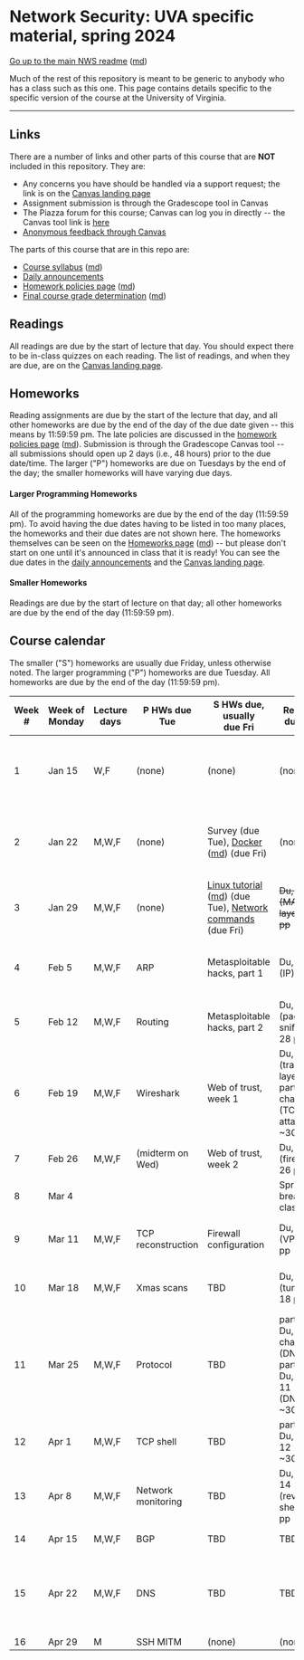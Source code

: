 Network Security: UVA specific material, spring 2024
==================================================

[Go up to the main NWS readme](../readme.html) ([md](../readme.md))

Much of the rest of this repository is meant to be generic to anybody who has a class such as this one. This page contains details specific to the specific version of the course at the University of Virginia.

------------------------------------------------------------

Links
-----

There are a number of links and other parts of this course that are **NOT** included in this repository. They are:

- Any concerns you have should be handled via a support request; the link is on the [Canvas landing page][1]
- Assignment submission is through the Gradescope tool in Canvas
- The Piazza forum for this course; Canvas can log you in directly -- the Canvas tool link is [here](https://canvas.its.virginia.edu/courses/92875/external_tools/21)
- [Anonymous feedback through Canvas](https://canvas.its.virginia.edu/courses/92875/external_tools/5876)

<!-- no longer available in canvas:

- ~~[Email list archive](...): not a canvas tool~~
- ~~[Anonymous feedback](...): not a canvas tool~~

--> 

The parts of this course that are in this repo are:

- [Course syllabus](syllabus.html) ([md](syllabus.md))
- [Daily announcements](daily-announcements.html#/)
- [Homework policies page](hw-policies.html) ([md](hw-policies.md))
- [Final course grade determination](grades.html) ([md](grades.md))


Readings
--------

<!-- All scholarly articles (such as from the ACM digital library) can be obtained from free from any UVA wireless network. Some of them you will *NOT* be able to get it for free from your home Internet provider such as Comcast (unless you live in a UVA dorm, of course) without using a UVA VPN. -->

All readings are due by the start of lecture that day. You should expect there to be in-class quizzes on each reading.  The list of readings, and when they are due, are on the [Canvas landing page][1].


Homeworks
---------

Reading assignments are due by the start of the lecture that day, and all other homeworks are due by the end of the day of the due date given -- this means by 11:59:59 pm. The late policies are discussed in the [homework policies page](hw-policies.html) ([md](hw-policies.md)). Submission is through the Gradescope Canvas tool -- all submissions should open up 2 days (i.e., 48 hours) prior to the due date/time. The larger ("P") homeworks are due on Tuesdays by the end of the day; the smaller homeworks will have varying due days.


#### Larger Programming Homeworks

All of the programming homeworks are due by the end of the day (11:59:59 pm). To avoid having the due dates having to be listed in too many places, the homeworks and their due dates are not shown here. The homeworks themselves can be seen on the [Homeworks page](../hws/index.html) ([md](../hws/index.md)) -- but please don't start on one until it's announced in class that it is ready! You can see the due dates in the [daily announcements](daily-announcements.html#/) and the [Canvas landing page][1].


#### Smaller Homeworks

Readings are due by the start of lecture on that day; all other homeworks are due by the end of the day (11:59:59 pm).



Course calendar
---------------

The smaller ("S") homeworks are usually due Friday, unless otherwise noted.  The larger programming ("P") homeworks are due Tuesday.  All homeworks are due by the end of the day (11:59:59 pm).

| Week<br># | Week&nbsp;of<br>Monday | Lecture<br>days | P HWs due Tue | S HWs due, usually <br> due Fri | Readings due Mon | Expected Topics | Actual Progress |
|---|---|---|---|---|---|---|---|
| 1 | Jan 15 | W,F | (none) | (none) | (none) | [Introduction](../slides/introduction.html#/); [Physical layer](../slides/physical-layer.html#/) | Wed: introduction (finished); Fri: physical layer (finished) |
| 2 | Jan 22 | M,W,F | (none) | Survey (due Tue), [Docker](../hws/docker/index.html) ([md](../hws/docker/index.md)) (due Fri) | (none) | [Data link layer](../slides/link-layer.html#/) | Mon: link layer to 5.5; Wed: link layer to 8.5; Fri: finished link layer |
| 3 | Jan 29 | M,W,F | (none) | [Linux tutorial](../hws/linux/index.html) ([md](../hws/linux/index.md)) (due Tue), [Network commands](../hws/netcmds/) (due Fri) | ~~Du, chap 2 (MAC layer); 18 pp~~ | [Network layer](../slides/network-layer.html#/) |  |
| 4 | Feb 5 | M,W,F | ARP | Metasploitable hacks, part 1 | Du, chap 3 (IP); 22 pp | Packet capture & analysis; Transport layer |  |
| 5 | Feb 12 | M,W,F | Routing | Metasploitable hacks, part 2 | Du, chap 4 (packet sniffing); 28 pp | Transport layer; Firewalls & evasion |  |
| 6 | Feb 19 | M,W,F | Wireshark | Web of trust, week 1 | Du, chap 5 (transport layer), parts of chap 6 (TCP attacks); ~30 pp | Session layer; Encryption |  |
| 7 | Feb 26 | M,W,F | (midterm on Wed) | Web of trust, week 2 | Du, chap 7 (firewall); 26 pp | Encryption; TLS |  |
| 8 | Mar 4 |  |  |  | Spring break (no classes) |  |  |
| 9 | Mar 11 | M,W,F | TCP reconstruction | Firewall configuration | Du, chap 8 (VPN); 32 pp | Presentation layer; Application layer |  |
| 10 | Mar 18 | M,W,F | Xmas scans | TBD | Du, chap 9 (tunneling); 18 pp | TCP shells & botnets; WWW exploits |  |
| 11 | Mar 25 | M,W,F | Protocol | TBD | parts of Du, chapter 10 (DNS), parts of Du, chap 11 (DNSSEC); ~30 pp | WWW exploits; Network monitoring |  |
| 12 | Apr 1 | M,W,F | TCP shell | TBD | parts of Du, chap 12 (BGP); ~30 pp | Obtaining and using access; BGP |  |
| 13 | Apr 8 | M,W,F | Network monitoring | TBD | Du, chap 14 (reverse shell); 14 pp | Network attacks |  |
| 14 | Apr 15 | M,W,F | BGP | TBD | TBD | DNS; Heartbleed |  |
| 15 | Apr 22 | M,W,F | DNS | TBD | TBD | Trojans, rootkits, ransomware; Scanning & fuzzing; Social Engineering |  |
| 16 | Apr 29 | M | SSH MITM | (none) | (none) | Conclusion |  |

[1]: https://canvas.its.virginia.edu/courses/92875
